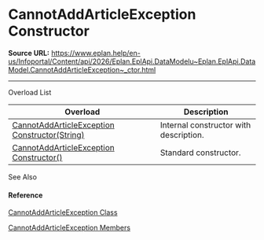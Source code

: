 # CannotAddArticleException Constructor

**Source URL:** https://www.eplan.help/en-us/Infoportal/Content/api/2026/Eplan.EplApi.DataModelu~Eplan.EplApi.DataModel.CannotAddArticleException~_ctor.html

---

Overload List

| Overload | Description |
| --- | --- |
| [CannotAddArticleException Constructor(String)](Eplan.EplApi.DataModelu~Eplan.EplApi.DataModel.CannotAddArticleException~_ctor(String).html) | Internal constructor with description. |
| [CannotAddArticleException Constructor()](Eplan.EplApi.DataModelu~Eplan.EplApi.DataModel.CannotAddArticleException~_ctor().html) | Standard constructor. |



See Also

#### Reference

[CannotAddArticleException Class](Eplan.EplApi.DataModelu~Eplan.EplApi.DataModel.CannotAddArticleException.html)
  
[CannotAddArticleException Members](Eplan.EplApi.DataModelu~Eplan.EplApi.DataModel.CannotAddArticleException_members.html)